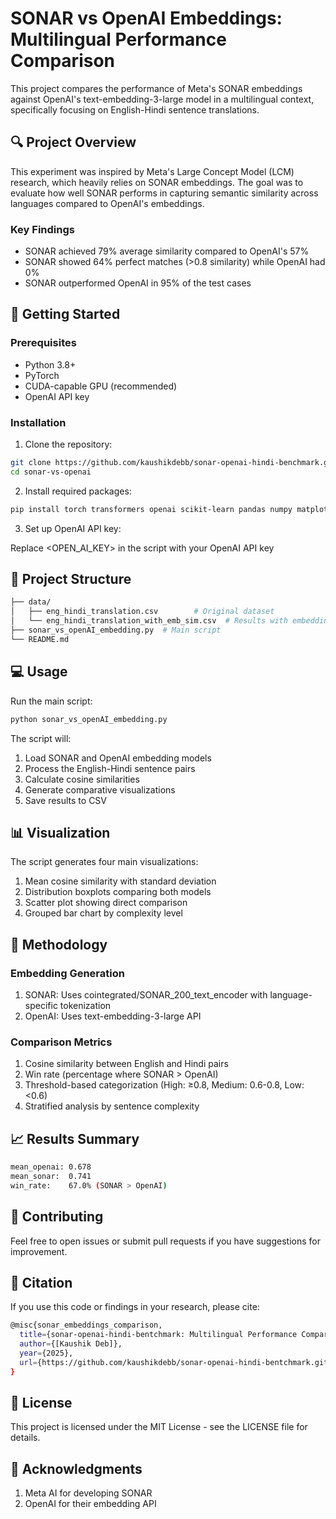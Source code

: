 # SONAR vs OpenAI Embeddings: Multilingual Performance Comparison

This project compares the performance of Meta's SONAR embeddings against OpenAI's text-embedding-3-large model in a multilingual context, specifically focusing on English-Hindi sentence translations.

## 🔍 Project Overview

This experiment was inspired by Meta's Large Concept Model (LCM) research, which heavily relies on SONAR embeddings. The goal was to evaluate how well SONAR performs in capturing semantic similarity across languages compared to OpenAI's embeddings.

### Key Findings
- SONAR achieved 79% average similarity compared to OpenAI's 57%
- SONAR showed 64% perfect matches (>0.8 similarity) while OpenAI had 0%
- SONAR outperformed OpenAI in 95% of the test cases

## 🚀 Getting Started

### Prerequisites
- Python 3.8+
- PyTorch
- CUDA-capable GPU (recommended)
- OpenAI API key

### Installation

1. Clone the repository:
```bash
git clone https://github.com/kaushikdebb/sonar-openai-hindi-benchmark.git
cd sonar-vs-openai
```


2. Install required packages:
```bash
pip install torch transformers openai scikit-learn pandas numpy matplotlib
```

3. Set up OpenAI API key:
   
 Replace <OPEN_AI_KEY> in the script with your OpenAI API key
 

## 📁 Project Structure

``` bash
├── data/
│   ├── eng_hindi_translation.csv        # Original dataset
│   └── eng_hindi_translation_with_emb_sim.csv  # Results with embeddings
├── sonar_vs_openAI_embedding.py  # Main script
└── README.md
```

## 💻 Usage
Run the main script:
``` bash
python sonar_vs_openAI_embedding.py
```

The script will:

1. Load SONAR and OpenAI embedding models
2. Process the English-Hindi sentence pairs
3. Calculate cosine similarities
4. Generate comparative visualizations
5. Save results to CSV

## 📊 Visualization
The script generates four main visualizations:

1. Mean cosine similarity with standard deviation
2. Distribution boxplots comparing both models
3. Scatter plot showing direct comparison
4. Grouped bar chart by complexity level

## 🔧 Methodology

### Embedding Generation

1. SONAR: Uses cointegrated/SONAR_200_text_encoder with language-specific tokenization
2. OpenAI: Uses text-embedding-3-large API

### Comparison Metrics

1. Cosine similarity between English and Hindi pairs
2. Win rate (percentage where SONAR > OpenAI)
3. Threshold-based categorization (High: ≥0.8, Medium: 0.6-0.8, Low: <0.6)
4. Stratified analysis by sentence complexity

## 📈 Results Summary

``` bash 
mean_openai: 0.678
mean_sonar:  0.741
win_rate:    67.0% (SONAR > OpenAI)
```

## 🤝 Contributing
Feel free to open issues or submit pull requests if you have suggestions for improvement.

## 📝 Citation
If you use this code or findings in your research, please cite:

``` bash
@misc{sonar_embeddings_comparison,
  title={sonar-openai-hindi-bentchmark: Multilingual Performance Comparison},
  author={[Kaushik Deb]},
  year={2025},
  url={https://github.com/kaushikdebb/sonar-openai-hindi-bentchmark.git}
}
```

## 📄 License
This project is licensed under the MIT License - see the LICENSE file for details.

## 🙏 Acknowledgments
1. Meta AI for developing SONAR
2. OpenAI for their embedding API






